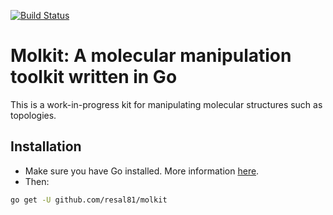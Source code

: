 [![Build Status](https://travis-ci.org/resal81/molkit.svg?branch=master)](https://travis-ci.org/resal81/molkit)

# Molkit: A molecular manipulation toolkit written in Go

This is a work-in-progress kit for manipulating molecular structures such as 
topologies.


## Installation
- Make sure you have Go installed. More information [here](https://golang.org/doc/install).
- Then:

```bash
go get -U github.com/resal81/molkit
```


